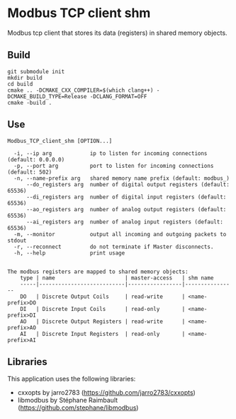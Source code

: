 # Modbus TCP client shm

Modbus tcp client that stores its data (registers) in shared memory objects.

## Build
```
git submodule init
mkdir build
cd build
cmake .. -DCMAKE_CXX_COMPILER=$(which clang++) -DCMAKE_BUILD_TYPE=Release -DCLANG_FORMAT=OFF
cmake -build . 
```

## Use
```
Modbus_TCP_client_shm [OPTION...]

  -i, --ip arg            ip to listen for incoming connections (default: 0.0.0.0)
  -p, --port arg          port to listen for incoming connections (default: 502)
  -n, --name-prefix arg   shared memory name prefix (default: modbus_)
      --do_registers arg  number of digital output registers (default: 65536)
      --di_registers arg  number of digital input registers (default: 65536)
      --ao_registers arg  number of analog output registers (default: 65536)
      --ai_registers arg  number of analog input registers (default: 65536)
  -m, --monitor           output all incoming and outgoing packets to stdout
  -r, --reconnect         do not terminate if Master disconnects.
  -h, --help              print usage


The modbus registers are mapped to shared memory objects:
    type | name                      | master-access   | shm name
    -----|---------------------------|-----------------|----------------
    DO   | Discrete Output Coils     | read-write      | <name-prefix>DO
    DI   | Discrete Input Coils      | read-only       | <name-prefix>DI
    AO   | Discrete Output Registers | read-write      | <name-prefix>AO
    AI   | Discrete Input Registers  | read-only       | <name-prefix>AI
```

## Libraries
This application uses the following libraries:
- cxxopts by jarro2783 (https://github.com/jarro2783/cxxopts)
- libmodbus by Stéphane Raimbault (https://github.com/stephane/libmodbus)
